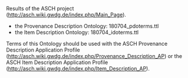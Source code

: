 Results of the ASCH project (http://asch.wiki.gwdg.de/index.php/Main_Page).
* the Provenance Description Ontology: 180704_pdoterms.ttl
* the Item Description Ontology: 180704_idoterms.ttl

Terms of this Ontology should be used with the ASCH Provenance Description Application Profile (http://asch.wiki.gwdg.de/index.php/Provenance_Description_AP) or the ASCH Item Description Application Profile (http://asch.wiki.gwdg.de/index.php/Item_Description_AP).
